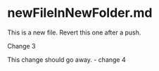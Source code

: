 # newFileInNewFolder.md

This is a new file. Revert this one after a push.

Change 3

This change should go away. - change 4
